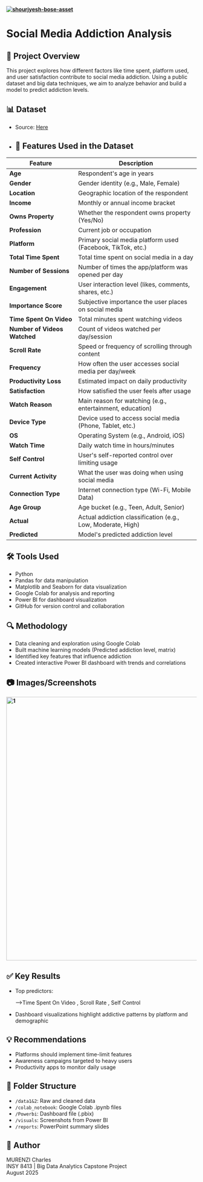 **[![shourjyesh-bose-asset](https://github.com/user-attachments/assets/0a2139b8-1686-4bca-8f57-efd2257453d6)
]()**
# Social Media Addiction Analysis

## 📌 Project Overview
This project explores how different factors like time spent, platform used, and user satisfaction contribute to social media addiction. Using a public dataset and big data techniques, we aim to analyze behavior and build a model to predict addiction levels.

## 📊 Dataset
- Source: [Here](https://github.com/haneesha-thasni/Time-wasters-on-social-media-Analysis/blob/main/Time-Wasters%20on%20Social%20Media.csv)
- ## 🧬 Features Used in the Dataset

| Feature                      | Description                                                 |
| ---------------------------- | ----------------------------------------------------------- |
| **Age**                      | Respondent's age in years                                   |
| **Gender**                   | Gender identity (e.g., Male, Female)                        |
| **Location**                 | Geographic location of the respondent                       |
| **Income**                   | Monthly or annual income bracket                            |
| **Owns Property**            | Whether the respondent owns property (Yes/No)               |
| **Profession**               | Current job or occupation                                   |
| **Platform**                 | Primary social media platform used (Facebook, TikTok, etc.) |
| **Total Time Spent**         | Total time spent on social media in a day                   |
| **Number of Sessions**       | Number of times the app/platform was opened per day         |
| **Engagement**               | User interaction level (likes, comments, shares, etc.)      |
| **Importance Score**         | Subjective importance the user places on social media       |
| **Time Spent On Video**      | Total minutes spent watching videos                         |
| **Number of Videos Watched** | Count of videos watched per day/session                     |
| **Scroll Rate**              | Speed or frequency of scrolling through content             |
| **Frequency**                | How often the user accesses social media per day/week       |
| **Productivity Loss**        | Estimated impact on daily productivity                      |
| **Satisfaction**             | How satisfied the user feels after usage                    |
| **Watch Reason**             | Main reason for watching (e.g., entertainment, education)   |
| **Device Type**              | Device used to access social media (Phone, Tablet, etc.)    |
| **OS**                       | Operating System (e.g., Android, iOS)                       |
| **Watch Time**               | Daily watch time in hours/minutes                           |
| **Self Control**             | User's self-reported control over limiting usage            |
| **Current Activity**         | What the user was doing when using social media             |
| **Connection Type**          | Internet connection type (Wi-Fi, Mobile Data)               |
| **Age Group**                | Age bucket (e.g., Teen, Adult, Senior)                      |
| **Actual**                   | Actual addiction classification (e.g., Low, Moderate, High) |
| **Predicted**                | Model's predicted addiction level                           |

## 🛠️ Tools Used
-  Python
-  Pandas for data manipulation
-  Matplotlib and Seaborn for data visualization
-  Google Colab  for analysis and reporting
-  Power BI for dashboard visualization
-  GitHub for version control and collaboration

## 🔍 Methodology
- Data cleaning and exploration using Google Colab
- Built machine learning models (Predicted addiction level, matrix)
- Identified key features that influence addiction
- Created interactive Power BI dashboard with trends and correlations

## 📷 Images/Screenshots

**<img width="1087" height="698" alt="1" src="https://github.com/user-attachments/assets/de7e83c8-a633-422b-9a7d-23484ccef849" />**

## ✅ Key Results
- Top predictors:


  -->Time Spent On Video 
  , Scroll Rate 
  , Self Control 
- Dashboard visualizations highlight addictive patterns by platform and demographic

## 💡 Recommendations
- Platforms should implement time-limit features
- Awareness campaigns targeted to heavy users
- Productivity apps to monitor daily usage

## 📁 Folder Structure
- `/data1&2`: Raw and cleaned data
- `/colab_notebook`: Google Colab .ipynb files
- `/Powerbi`: Dashboard file (.pbix)
- `/visuals`: Screenshots from Power BI
- `/reports`: PowerPoint summary slides

## 👤 Author
MURENZI Charles  
INSY 8413 | Big Data Analytics Capstone Project  
August 2025
